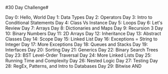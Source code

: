 #30 Day Challenge#

Day 0: Hello, World
Day 1: Data Types
Day 2: Operators
Day 3: Intro to Conditional Statements
Day 4: Class Vs Instance
Day 5: Loops
Day 6: Let's Review
Day 7: Arrays
Day 8: Dictionaries and Maps
Day 9: Recursion 3
Day 10: Binary Numbers
Day 11: 2D Arrays
Day 12: Inheritance
Day 13: Abstract Classes
Day 14: Scope
Day 15: Linked List
Day 16: Exceptions = String to Integer
Day 17: More Exceptions
Day 18: Queues and Stacks
Day 19: Interfaces
Day 20: Sorting
Day 21: Generics
Day 22: Binary Search Trees
Day 23: BST Level-Order Traversal
Day 24: More Linked Lists
Day 25: Running Time and Complexity
Day 26: Nested Logic
Day 27: Testing
Day 28: RegEx, Patterns, and Intro to Databases
Day 29: Bitwise AND
